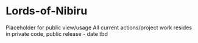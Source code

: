 # Lords-of-Nibiru
Placeholder for public view/usage
All current actions/project work resides in private code, public release - date tbd
